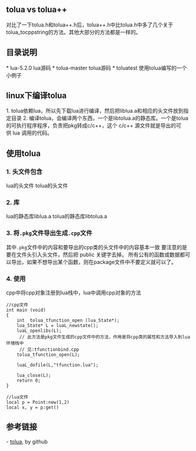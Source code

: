 ## tolua vs tolua++
对比了一下tolua.h和tolua++.h后，tolua++.h中比tolua.h中多了几个关于tolua_tocppstring的方法。其他大部分的方法都是一样的。


## 目录说明
* lua-5.2.0
lua源码
* tolua-master
tolua源码
* toluatest
使用tolua编写的一个小例子


## linux下编译tolua
1. tolua依赖lua，所以先下载lua进行编译，然后把liblua.a和相应的头文件放到指定目录
2. 编译tolua，会编译两个东西，一个是libtolua.a的静态库。一个是tolua的可执行程序程序，负责把pkg转成c/c++，这个 c/c++ 源文件就是导出的可供 lua 调用的代码。


## 使用tolua

### 1. 头文件包含
lua的头文件
tolua的头文件

### 2. 库
lua的静态库liblua.a
tolua的静态库libtolua.a

### 3. 将`.pkg`文件导出生成`.cpp`文件
其中`.pkg`文件中的内容和要导出的cpp类的头文件中的内容基本一致
要注意的是要在文件头引入头文件，然后把 public 关键字去掉。
所有公有的函数或数据都可以导出，如果不想导出某个函数，则在package文件中不要定义就可以了。

### 4. 使用
cpp中将cpp对象注册到lua栈中，lua中调用cpp对象的方法
```
//cpp文件
int main (void)
{
    int  tolua_tfunction_open (lua_State*);
    lua_State* L = luaL_newstate();
    luaL_openlibs(L);
     // 此方法是pkg文件生成的cpp文件中的方法，作用是将cpp类的属性和方法导入到lua环境栈中
     // 见:tfunctionbind.cpp
    tolua_tfunction_open(L); 

    luaL_dofile(L,"tfunction.lua");

    lua_close(L);
    return 0;
}
```
```
//lua文件
local p = Point:new(1,2)
local x, y = p:get()
```


## 参考链接
- [tolua](https://github.com/LuaDist/tolua), by github








